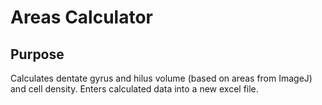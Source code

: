 # Areas Calculator

## Purpose
Calculates dentate gyrus and hilus volume (based on areas from ImageJ) and cell density. 
Enters calculated data into a new excel file.

